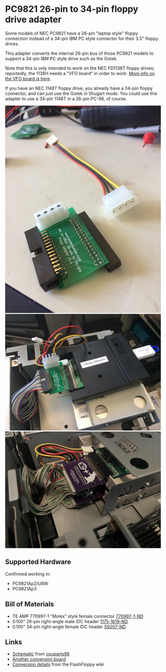 # PC9821 26-pin to 34-pin floppy drive adapter
Some models of NEC PC9821 have a 26-pin "laptop style" floppy connection instead of a 34-pin IBM PC style connector for their 3.5" floppy drives.

This adapter converts the internal 26-pin bus of those PC9821 models to support a 34-pin IBM PC style drive such as the Gotek.

Note that this is only intended to work on the NEC FD1138T floppy drives; reportedly, the 1138H needs a "VFO board" in order to work. [More info on the VFO board is here](http://torlus.com/floppy/forum/viewtopic.php?start=15&t=458).

If you have an NEC _1148T_ floppy drive, you already have a 34-pin floppy connector, and can just use the Gotek in Shugart mode. You could use this adapter to use a 34-pin 1148T in a 26-pin PC-98, of course.

![Adapter soldered together](adapter.jpg)
![Adapter installed in a PC9821AP2](installed-adapter.jpg)
![Adapter installed in a PC9821Ap3](digmac-adapter.jpg)

## Supported Hardware
Confirmed working in:
 * PC9821Ap2/U8W
 * PC9821Ap3

## Bill of Materials
 * TE AMP 770997-1 "Molex" style female connector [770997-1-ND](https://www.digikey.ca/product-detail/en/te-connectivity-amp-connectors/770997-1/770997-1-ND/240923)
 * 0.100" 26-pin right-angle male IDC header [1175-1619-ND](https://www.digikey.ca/product-detail/en/cnc-tech/3020-26-0200-00/1175-1619-ND/3441749)
 * 0.100" 34-pin right-angle female IDC header [S9207-ND](https://www.digikey.ca/product-detail/en/sullins-connector-solutions/SFH11-PBPC-D17-RA-BK/S9207-ND/1990100)

## Links
 * [Schematic](3426CONV.pdf) from [cpuparts98](http://www.geocities.jp/cpuparts98/FDD/FDDCABLE/2634CONV.htm)
 * [Another conversion board](http://triss.blog93.fc2.com/blog-entry-92.html)
 * [Conversion details](https://github.com/keirf/FlashFloppy/wiki/Host-Platforms#nec-pc-98) from the FlashFloppy wiki
